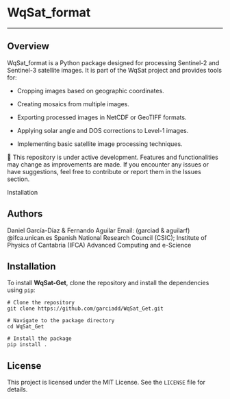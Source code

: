 # WqSat_format
--------------

## Overview

WqSat_format is a Python package designed for processing Sentinel-2 and Sentinel-3 satellite images. It is part of the WqSat project and provides tools for:

* Cropping images based on geographic coordinates.

* Creating mosaics from multiple images.

* Exporting processed images in NetCDF or GeoTIFF formats.

* Applying solar angle and DOS corrections to Level-1 images.

* Implementing basic satellite image processing techniques.

🚧 This repository is under active development. Features and functionalities may change as improvements are made. If you encounter any issues or have suggestions, feel free to contribute or report them in the Issues section.

Installation

## Authors
Daniel García-Díaz & Fernando Aguilar
Email: (garciad & aguilarf) @ifca.unican.es
Spanish National Research Council (CSIC); Institute of Physics of Cantabria (IFCA)
Advanced Computing and e-Science

## Installation
To install **WqSat-Get**, clone the repository and install the dependencies using `pip`:
```
# Clone the repository
git clone https://github.com/garciadd/WqSat_Get.git

# Navigate to the package directory
cd WqSat_Get

# Install the package
pip install .
```

## License
This project is licensed under the MIT License. See the `LICENSE` file for details.

